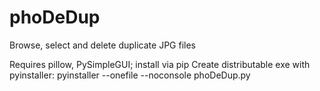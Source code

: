 # phoDeDup
Browse, select and delete duplicate JPG files

Requires pillow, PySimpleGUI; install via pip
Create distributable exe with pyinstaller: pyinstaller --onefile --noconsole phoDeDup.py
